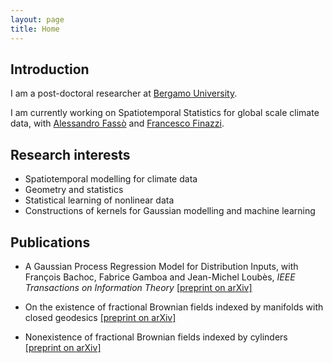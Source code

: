 ```yaml
---
layout: page
title: Home
---
```


## Introduction

I am a post-doctoral researcher at [Bergamo University](https://en.unibg.it/).

I am currently working on Spatiotemporal Statistics for global scale climate data, with [Alessandro Fassò](https://www.unibg.it/pers/?alessandro.fasso) and [Francesco Finazzi](https://www.unibg.it/pers/?francesco.finazzi).

## Research interests

* Spatiotemporal modelling for climate data
* Geometry and statistics
* Statistical learning of nonlinear data
* Constructions of kernels for Gaussian modelling and machine learning

## Publications

* A Gaussian Process Regression Model for Distribution Inputs, with François Bachoc, Fabrice Gamboa and Jean-Michel Loubès, _IEEE Transactions on Information Theory_ [[preprint on arXiv]](https://arxiv.org/pdf/1701.09055.pdf)

*  On the existence of fractional Brownian fields indexed by manifolds with closed geodesics [[preprint on arXiv]](https://arxiv.org/pdf/1612.05984.pdf)

*  Nonexistence of fractional Brownian fields indexed by cylinders [[preprint on arXiv]](https://arxiv.org/pdf/1612.05983.pdf)
